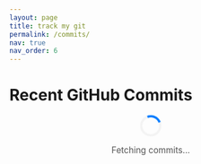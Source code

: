 ```yaml
---
layout: page
title: track my git
permalink: /commits/
nav: true
nav_order: 6
---
```


# Recent GitHub Commits

<div id="commits-container">
  <div class="loading-spinner"></div>
  <p class="loading-text">Fetching commits...</p>
</div>

<style>
/* Spinner */
.loading-spinner {
  border: 4px solid #f3f3f3;
  border-top: 4px solid #007bff;
  border-radius: 50%;
  width: 30px;
  height: 30px;
  margin: 15px auto;
  animation: spin 1s linear infinite;
}
@keyframes spin { 100% { transform: rotate(360deg); } }

.loading-text {
  text-align: center;
  font-size: 0.95rem;
  color: #555;
  margin-top: 5px;
}
</style>

<script>
document.addEventListener("DOMContentLoaded", async () => {
  const container = document.getElementById("commits-container");
  const username = "eiharun"; // your GitHub username

  try {
    // Step 1: Get all public repos
    const reposRes = await fetch(`https://api.github.com/users/${username}/repos?per_page=100`);
    if (!reposRes.ok) throw new Error(`GitHub API error (repos): ${reposRes.status}`);
    const repos = await reposRes.json();

    if (!repos.length) {
      container.innerHTML = "<p>No public repositories found.</p>";
      return;
    }

    let allCommits = [];

    // Step 2: Fetch commits for each repo
    for (const repo of repos) {
      const branch = repo.default_branch || "main";
      const commitsRes = await fetch(`https://api.github.com/repos/${username}/${repo.name}/commits?sha=${branch}&per_page=5`);
      if (!commitsRes.ok) continue; // skip if error
      const commits = await commitsRes.json();

      commits.forEach(commit => {
        allCommits.push({
          message: commit.commit.message,
          repo: repo.name,
          url: commit.html_url,
          date: new Date(commit.commit.author.date)
        });
      });
    }

    if (!allCommits.length) {
      container.innerHTML = "<p>No commits found.</p>";
      return;
    }

    // Step 3: Sort newest first
    allCommits.sort((a,b) => b.date - a.date);

    // Step 4: Render commits in log-style <pre>
    container.innerHTML = "";
    allCommits.forEach(commit => {
      const pre = document.createElement("pre");
      pre.innerHTML = `💬 ${commit.message}
📂 <a href="https://github.com/${username}/${commit.repo}" target="_blank">${commit.repo}</a> • <a href="${commit.url}" target="_blank">view</a> • ${commit.date.toLocaleString()}`;
      container.appendChild(pre);
    });

  } catch (error) {
    container.innerHTML = `<p style="color:red">❌ Failed to load commits: ${error.message}</p>`;
    console.error(error);
  }
});
</script>
